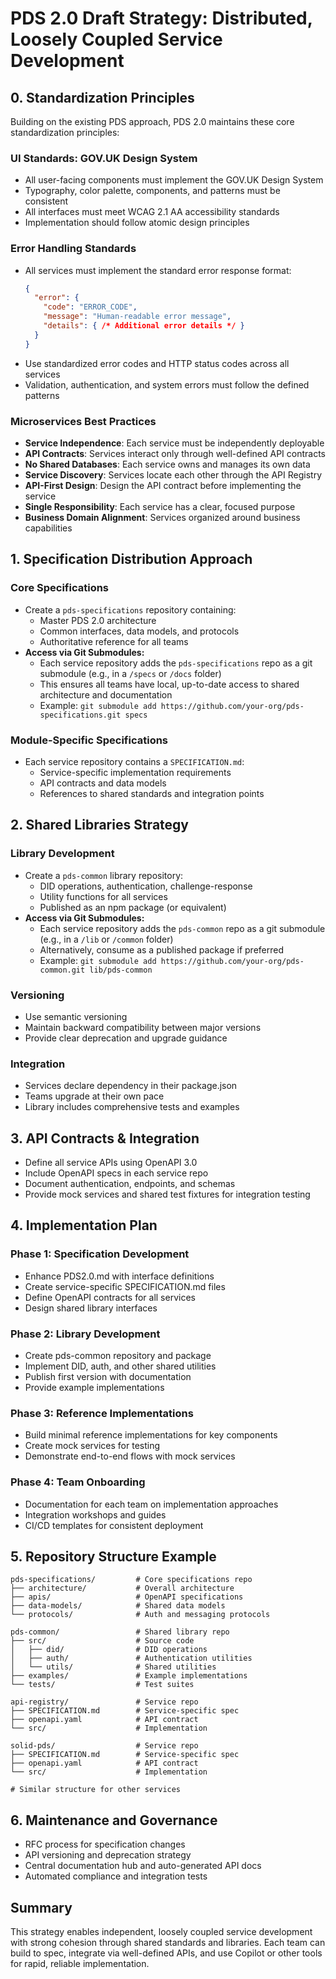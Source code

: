 # PDS 2.0 Draft Strategy: Distributed, Loosely Coupled Service Development

## 0. Standardization Principles

Building on the existing PDS approach, PDS 2.0 maintains these core standardization principles:

### UI Standards: GOV.UK Design System
- All user-facing components must implement the GOV.UK Design System
- Typography, color palette, components, and patterns must be consistent
- All interfaces must meet WCAG 2.1 AA accessibility standards
- Implementation should follow atomic design principles

### Error Handling Standards
- All services must implement the standard error response format:
  ```json
  {
    "error": {
      "code": "ERROR_CODE",
      "message": "Human-readable error message",
      "details": { /* Additional error details */ }
    }
  }
  ```
- Use standardized error codes and HTTP status codes across all services
- Validation, authentication, and system errors must follow the defined patterns

### Microservices Best Practices
- **Service Independence**: Each service must be independently deployable
- **API Contracts**: Services interact only through well-defined API contracts
- **No Shared Databases**: Each service owns and manages its own data
- **Service Discovery**: Services locate each other through the API Registry
- **API-First Design**: Design the API contract before implementing the service
- **Single Responsibility**: Each service has a clear, focused purpose
- **Business Domain Alignment**: Services organized around business capabilities

## 1. Specification Distribution Approach

### Core Specifications
- Create a `pds-specifications` repository containing:
  - Master PDS 2.0 architecture
  - Common interfaces, data models, and protocols
  - Authoritative reference for all teams
- **Access via Git Submodules:**
  - Each service repository adds the `pds-specifications` repo as a git submodule (e.g., in a `/specs` or `/docs` folder)
  - This ensures all teams have local, up-to-date access to shared architecture and documentation
  - Example: `git submodule add https://github.com/your-org/pds-specifications.git specs`

### Module-Specific Specifications
- Each service repository contains a `SPECIFICATION.md`:
  - Service-specific implementation requirements
  - API contracts and data models
  - References to shared standards and integration points

## 2. Shared Libraries Strategy

### Library Development
- Create a `pds-common` library repository:
  - DID operations, authentication, challenge-response
  - Utility functions for all services
  - Published as an npm package (or equivalent)
- **Access via Git Submodules:**
  - Each service repository adds the `pds-common` repo as a git submodule (e.g., in a `/lib` or `/common` folder)
  - Alternatively, consume as a published package if preferred
  - Example: `git submodule add https://github.com/your-org/pds-common.git lib/pds-common`

### Versioning
- Use semantic versioning
- Maintain backward compatibility between major versions
- Provide clear deprecation and upgrade guidance

### Integration
- Services declare dependency in their package.json
- Teams upgrade at their own pace
- Library includes comprehensive tests and examples

## 3. API Contracts & Integration

- Define all service APIs using OpenAPI 3.0
- Include OpenAPI specs in each service repo
- Document authentication, endpoints, and schemas
- Provide mock services and shared test fixtures for integration testing

## 4. Implementation Plan

### Phase 1: Specification Development
- Enhance PDS2.0.md with interface definitions
- Create service-specific SPECIFICATION.md files
- Define OpenAPI contracts for all services
- Design shared library interfaces

### Phase 2: Library Development
- Create pds-common repository and package
- Implement DID, auth, and other shared utilities
- Publish first version with documentation
- Provide example implementations

### Phase 3: Reference Implementations
- Build minimal reference implementations for key components
- Create mock services for testing
- Demonstrate end-to-end flows with mock services

### Phase 4: Team Onboarding
- Documentation for each team on implementation approaches
- Integration workshops and guides
- CI/CD templates for consistent deployment

## 5. Repository Structure Example

```
pds-specifications/         # Core specifications repo
├── architecture/           # Overall architecture
├── apis/                   # OpenAPI specifications
├── data-models/            # Shared data models
└── protocols/              # Auth and messaging protocols

pds-common/                 # Shared library repo
├── src/                    # Source code
│   ├── did/                # DID operations
│   ├── auth/               # Authentication utilities
│   └── utils/              # Shared utilities
├── examples/               # Example implementations
└── tests/                  # Test suites

api-registry/               # Service repo
├── SPECIFICATION.md        # Service-specific spec
├── openapi.yaml            # API contract
└── src/                    # Implementation

solid-pds/                  # Service repo
├── SPECIFICATION.md        # Service-specific spec
├── openapi.yaml            # API contract
└── src/                    # Implementation

# Similar structure for other services
```

## 6. Maintenance and Governance

- RFC process for specification changes
- API versioning and deprecation strategy
- Central documentation hub and auto-generated API docs
- Automated compliance and integration tests

## Summary

This strategy enables independent, loosely coupled service development with strong cohesion through shared standards and libraries. Each team can build to spec, integrate via well-defined APIs, and use Copilot or other tools for rapid, reliable implementation.
